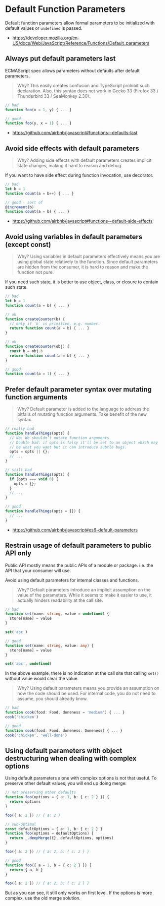 # Default Function Parameters

Default function parameters allow formal parameters to be initialized with default values or `undefined` is passed.

- <https://developer.mozilla.org/en-US/docs/Web/JavaScript/Reference/Functions/Default_parameters>

## Always put default parameters last

ECMAScript spec allows parameters without defaults after default parameters.

> Why? This easily creates confusion and TypeScript prohibit such declaration.
Also, this syntax does not work in Gecko 33 (Firefox 33 / Thunderbird 33 / SeaMonkey 2.30).

```js
// bad
function foo(x = 1, y) { ... }

// good
function foo(y, x = 1) { ... }
```

- <https://github.com/airbnb/javascript#functions--defaults-last>

## Avoid side effects with default parameters

> Why? Adding side effects with default parameters creates implicit state changes,
making it hard to reason and debug.

If you want to have side effect during function invocation, use decorator.

```js
// bad
let b = 1
function count(a = b++) { ... }

// good - sort of
@increment(b)
function count(a = b) { ... }
```

- <https://github.com/airbnb/javascript#functions--default-side-effects>

## Avoid using variables in default parameters (except const)

> Why? Using variables in default parameters effectively means you are using global state relatively to the function.
Since default parameters are hidden from the consumer, it is hard to reason and make the function not pure.

If you need such state, it is better to use object, class, or closure to contain such state.

```js
// bad
let b = 1
function count(a = b) { ... }

// ok
function createCounter(b) {
  // only if `b` is primitive, e.g. number.
  return function count(a = b) { ... }
}

// ok
function createCounter(obj) {
  const b = obj.b
  return function count(a = b) { ... }
}

// good
function count(a = 1) { ... }
```

## Prefer default parameter syntax over mutating function arguments

> Why? Default parameter is added to the language to address the pitfalls of mutating function arguments.
Take benefit of the new syntax.

```js
// really bad
function handleThings(opts) {
  // No! We shouldn’t mutate function arguments.
  // Double bad: if opts is falsy it'll be set to an object which may
  // be what you want but it can introduce subtle bugs.
  opts = opts || {};
  // ...
}

// still bad
function handleThings(opts) {
  if (opts === void 0) {
    opts = {};
  }
  // ...
}

// good
function handleThings(opts = {}) {
  // ...
}
```

- <https://github.com/airbnb/javascript#es6-default-parameters>

## Restrain usage of default parameters to public API only

Public API mostly means the public APIs of a module or package.
i.e. the API that your consumer will use.

Avoid using default parameters for internal classes and functions.

> Why? Default parameters introduce an implicit assumption on the value of the parameters.
While it seems to make it easier to use, it actually hinders readability at the call site.

```ts
// bad
function set(name: string, value = undefined) {
  store[name] = value
}

set('abc')

// good
function set(name: string, value: any) {
  store[name] = value
}

set('abc', undefined)
```

In the above example, there is no indication at the call site that calling `set()` without value would clear the value.

> Why? Using default parameters means you provide an assumption on how the code should be used.
For internal code, you do not need to assume, you should already know.

```ts
// bad
function cook(food: Food, doneness = 'medium') { ... }
cook('chicken')

// good
function cook(food: Food, doneness: Doneness) { ... }
cook('chicken', 'well-done')
```

## Using default parameters with object destructuring when dealing with complex options

Using default parameters alone with complex options is not that useful.
To preserve other default values, you will end up doing merge:

```ts
// not preserving other defaults
function foo(options = { a: 1, b: { c: 2 } }) {
  return options
}

foo({ a: 2 }) // { a: 2 }

// sub-optimal
const defaultOptions = { a: 1, b: { c: 2 } }
function foo(options = defaultOptions) {
  return _.deepMerge({}, defaultOptions, options)
}

foo({ a: 2 }) // { a: 2, b: { c: 2 } }

// good
function foo({ a = 1, b = { c: 2 } }) {
  return { a, b }
}

foo({ a: 2 }) // { a: 2, b: { c: 2 } }
```

But as you can see, it still only works on first level.
If the options is more complex, use the old merge solution.

